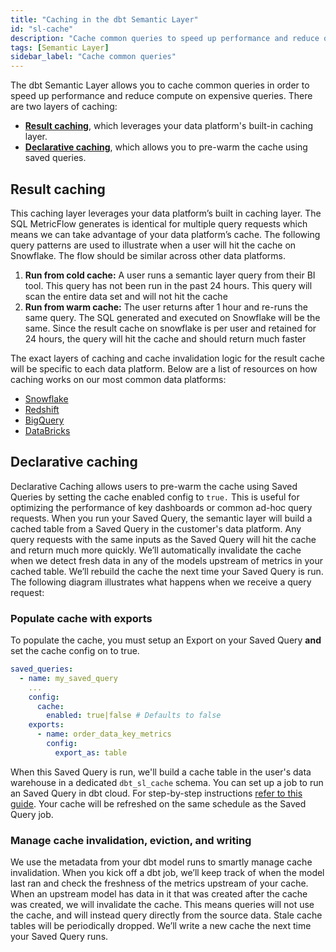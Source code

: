 ```yaml
---
title: "Caching in the dbt Semantic Layer"
id: "sl-cache"
description: "Cache common queries to speed up performance and reduce query computation."
tags: [Semantic Layer]
sidebar_label: "Cache common queries"
---
```



The dbt Semantic Layer allows you to cache common queries in order to speed up performance and reduce compute on expensive queries. There are two layers of caching:

- [**Result caching**](#result-caching), which leverages your data platform's built-in caching layer.
- [**Declarative caching**](#declarative-caching), which allows you to pre-warm the cache using saved queries.

## Result caching

This caching layer leverages your data platform’s built in caching layer. The SQL MetricFlow generates is identical for multiple query requests which means we can take advantage of your data platform’s cache. The following query patterns are used to illustrate when a user will hit the cache on Snowflake. The flow should be similar across other data platforms.

1. **Run from cold cache:** A user runs a semantic layer query from their BI tool. This query has not been run in the past 24 hours. This query will scan the entire data set and will not hit the cache
2. **Run from warm cache:** The user returns after 1 hour and re-runs the same query.  The SQL generated and executed on Snowflake will be the same. Since the result cache on snowflake is per user and retained for 24 hours, the query will hit the cache and should return much faster

The exact layers of caching and cache invalidation logic for the result cache will be specific to each data platform. Below are a list of resources on how caching works on our most common data platforms: 

- [Snowflake](https://community.snowflake.com/s/article/Caching-in-the-Snowflake-Cloud-Data-Platform)
- [Redshift](https://docs.aws.amazon.com/redshift/latest/dg/c_challenges_achieving_high_performance_queries.html#result-caching)
- [BigQuery](https://cloud.google.com/bigquery/docs/cached-results)
- [DataBricks](https://docs.databricks.com/en/optimizations/disk-cache.html)

## Declarative caching

Declarative Caching allows users to pre-warm the cache using Saved Queries by setting the cache enabled config to `true.` This is useful for optimizing the performance of key dashboards or common ad-hoc query requests. When you run your Saved Query, the semantic layer will build a cached table from a Saved Query in the customer's data platform. Any query requests with the same inputs as the Saved Query will hit the cache and return much more quickly. We’ll automatically invalidate the cache when we detect fresh data in any of the models upstream of metrics in your cached table. We’ll rebuild the cache the next time your Saved Query is run. The following diagram illustrates what happens when we receive a query request:

<Lightbox src="/img/docs/dbt-cloud/semantic-layer/declarative-cache-query-flow.jpg" width="70%" title="Declarative cache query flow" />

### Populate cache with exports

To populate the cache, you must setup an Export on your Saved Query **and** set the cache config on to true. 

```yaml
saved_queries:
  - name: my_saved_query
    ...
    config:
      cache:
        enabled: true|false # Defaults to false
    exports:
      - name: order_data_key_metrics
        config:
          export_as: table
```

When this Saved Query is run, we'll build a cache table in the user's data warehouse in a dedicated `dbt_sl_cache` schema. You can set up a job to run an Saved Query in dbt cloud. For step-by-step instructions [refer to this guide](/docs/use-dbt-semantic-layer/exports). Your cache will be refreshed on the same schedule as the Saved Query job.

<Lightbox src="/img/docs/dbt-cloud/semantic-layer/cache-creation-flow.jpg" width="70%" title="Create cache flow" />

### Manage cache invalidation, eviction, and writing

We use the metadata from your dbt model runs to smartly manage cache invalidation. When you kick off a dbt job, we’ll keep track of when the model last ran and check the freshness of the metrics upstream of your cache. When an upstream model has data in it that was created after the cache was created, we will invalidate the cache. This means queries will not use the cache, and will instead query directly from the source data. Stale cache tables will be periodically dropped. We’ll write a new cache the next time your Saved Query runs.
